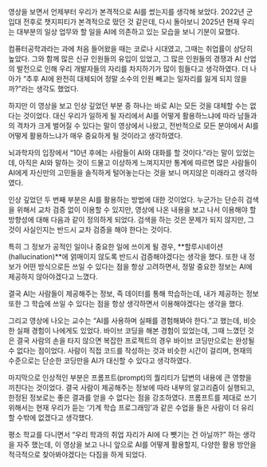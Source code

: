 영상을 보면서 언제부터 우리가 본격적으로 AI를 썼는지를 생각해 보았다.
2022년 군 입대 전후로 챗지피티가 본격적으로 떴던 것 같은데, 다시 돌아보니 2025년 현재 우리는 대부분의 일상 업무와 할 일을 AI에 의존하고 있는 모습을 보니 기분이 묘했다.

컴퓨터공학과라는 과에 처음 들어왔을 때는 코로나 시대였고, 그때는 취업률이 상당히 높았다.
그와 함께 많은 신규 인원들의 유입이 있었고, 그 많은 인원들의 경쟁과 AI 산업의 발전으로 인해 우리 개발자들의 자리를 차지하기가 많이 힘들다고 생각하였다.
더 나아가 “추후 AI에 완전히 대체되어 정말 소수의 인원 빼고는 일자리를 잃게 되지 않을까?”라는 생각도 했었다.

하지만 이 영상을 보고 인상 깊었던 부분 중 하나는 바로 AI는 모든 것을 대체할 수는 없다는 것이었다.
대신 우리가 일하게 될 자리에서 AI를 어떻게 활용하느냐에 따라 남들과의 격차가 크게 벌어질 수 있다는 말이 영상에서 나왔고, 전반적으로 모든 분야에서 AI를 어떻게 활용하느냐가 매우 중요하게 될 것이라고 생각하였다.

뇌과학자의 입장에서 “10년 후에는 사람들이 AI와 대화를 할 것이다.”라는 말이 있었는데, 아직은 AI와 말하는 것이 드물고 이상하게 느껴지지만 통계에 따르면 많은 사람들이 AI에게 자신만의 고민들을 솔직하게 털어놓는다는 것을 보니 머지않은 미래라고 생각하였다.

인상 깊었던 두 번째 부분은 AI를 활용하는 방법에 대한 것이었다.
누군가는 단순히 검색을 위해서 교차 검증 없이 이용할 수 있지만, 영상에 나온 내용을 보고 나서 이용해야 할 방향성에 대해 다음과 같이 정의하게 되었다.
검색을 하는 것은 문제가 되지 않지만, 그것이 사실인지는 반드시 교차 검증을 해야 한다는 것이다.

특히 그 정보가 공적인 일이나 중요한 일에 쓰이게 될 경우, **할루시네이션(hallucination)**에 얽매이지 않도록 반드시 검증해야겠다는 생각을 했다.
또한 내 정보가 어떤 방식으로든 쓰일 수 있다는 점을 항상 고려하면서, 정말 중요한 정보는 AI에 제공하지 않아야겠다고 느꼈다.

결국 AI는 사람들이 제공해주는 정보, 즉 데이터를 통해 학습하는데, 내가 제공하는 정보 또한 그 학습에 쓰일 수 있다는 점을 항상 생각하면서 이용해야겠다는 생각을 했다.

그리고 영상에 나오는 교수는 “AI를 사용하며 실패를 경험해봐야 한다.”고 했는데, 비슷한 실패 경험이 나에게도 있었다.
바이브 코딩을 해본 경험이 있었는데, 그때 느꼈던 것은 결국 사람의 손을 타지 않으면 복잡한 프로젝트의 경우 바이브 코딩만으로는 완성될 수 없다는 점이었다.
사람이 직접 코드를 작성하는 것과 비슷한 시간이 걸리며, 현재의 수준으로는 단순한 코딩만을 AI가 대신할 수 있다고 생각하였다.

마지막으로 인상적인 부분은 프롬프트(prompt)의 퀄리티가 답변의 내용에 큰 영향을 끼친다는 것이었다.
결국 사람이 제공해주는 정보에 따라 내부의 알고리즘이 실행되고, 한정된 정보로는 좋은 결과를 얻을 수 없다는 점을 강조하였다.
프롬프트를 제대로 쓰기 위해서는 현재 우리가 듣는 ‘기계 학습 프로그래밍’과 같은 수업을 들은 사람이 더 유리할 수밖에 없겠다고 생각했다.

평소 학교를 다니면서 “우리 학과의 취업 자리가 AI에 다 뺏기는 건 아닐까?” 하는 생각을 자주 했는데,
이 영상을 보고 나니 앞으로 AI를 어떻게 활용할지, 다양한 활용 방안을 적극적으로 찾아봐야겠다는 다짐을 하게 되었다.
